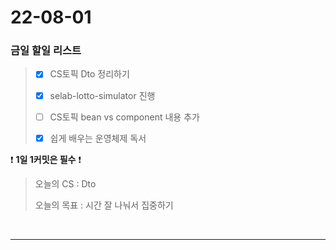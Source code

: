 # 22-08-01
### 금일 할일 리스트

> - [x] CS토픽 Dto 정리하기
>
> - [x] selab-lotto-simulator 진행
>
> - [ ] CS토픽 bean vs component 내용 추가
> 
> - [x] 쉽게 배우는 운영체제 독서
    <br/>

❗ **1일 1커밋은 필수** ❗
> 오늘의 CS :  Dto
>
> 오늘의 목표 :  시간 잘 나눠서 집중하기
<br/>

------------ 